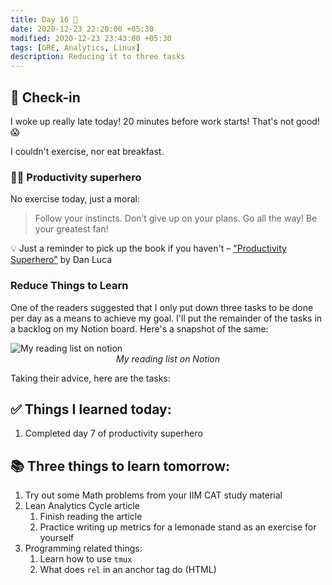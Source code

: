 ```yaml
---
title: Day 16 🥭
date: 2020-12-23 22:20:00 +05:30
modified: 2020-12-23 23:43:00 +05:30
tags: [GRE, Analytics, Linux]
description: Reducing it to three tasks
---
```


## 📩 Check-in

I woke up really late today! 20 minutes before work starts! That's not good! 😱

I couldn't exercise, nor eat breakfast. 

### 🦸🏻 Productivity superhero

No exercise today, just a moral:

> Follow your instincts. Don’t give up on your plans. Go all the way! Be your greatest fan!

💡 Just a reminder to pick up the book if you haven't – <a href="https://rupapublications.co.in/books/productivity-superhero-become-the-most-organized-and-disciplined-person-you-know/" target="_blank" rel="noopener">"Productivity Superhero"</a> by Dan Luca

### Reduce Things to Learn

One of the readers suggested that I only put down three tasks to be done per day as a means to achieve my goal.  I'll put the remainder of the tasks in a backlog on my Notion board. Here's a snapshot of the same:

<img src="../assets/img/blog_imgs/day_16-notion.png" alt="My reading list on notion">
<em style="display:block;text-align:center;">My reading list on Notion</em>

Taking their advice, here are the tasks:

## ✅ Things I learned today:

1. Completed day 7 of productivity superhero

## 📚 Three things to learn tomorrow:

1. Try out some Math problems from your IIM CAT study material
2. Lean Analytics Cycle article
   1. Finish reading the article
   2. Practice writing up metrics for a lemonade stand as an exercise for yourself
3. Programming related things:
   1. Learn how to use `tmux`
   2. What does `rel` in an anchor tag do (HTML)